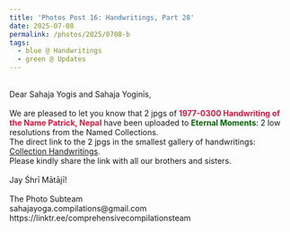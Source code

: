 ```yaml
---
title: 'Photos Post 16: Handwritings, Part 28'
date: 2025-07-08
permalink: /photos/2025/0708-b
tags:
  - blue @ Handwritings
  - green @ Updates
---
```


<p>
<br>
Dear Sahaja Yogis and Sahaja Yoginīs,<br>
<br>
We are pleased to let you know that 2 jpgs of <font color="Crimson"><b>1977-0300 Handwriting of the Name Patrick, Nepal</b></font> have been uploaded to <font color="DarkGreen"><b>Eternal Moments</b></font>: 2 low resolutions from the Named Collections.<br>
The direct link to the 2 jpgs in the smallest gallery of handwritings: <a href="https://eternalmoments.smugmug.com/Collections/Pat-Anslow-Collection/Handwritings"> Collection Handwritings</a>.<br>
Please kindly share the link with all our brothers and sisters.<br>
<br>
Jay Śhrī Mātājī!<br>
<br>
The Photo Subteam<br>
sahajayoga.compilations@gmail.com<br>
https://linktr.ee/comprehensivecompilationsteam<br>
</p>